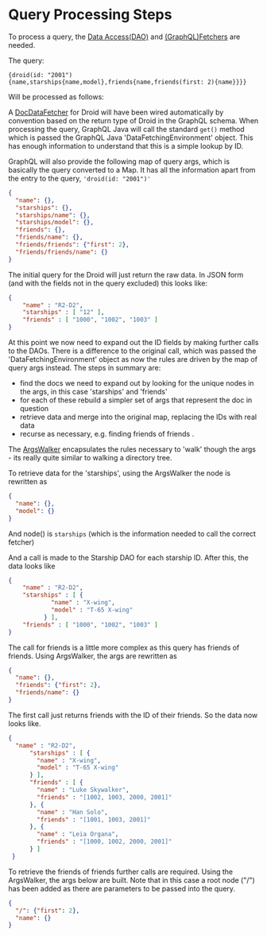 # Query Processing Steps

To process a query, the [Data Access(DAO)](daos) and [(GraphQL)Fetchers](fetchers) are needed. 
 
The query: 

```
{droid(id: "2001"){name,starships{name,model},friends{name,friends(first: 2){name}}}}
``` 

Will be processed as follows: 

A [DocDataFetcher](https://github.com/ianmorgan/graph-store/blob/master/src/main/java/ianmorgan/graphstore/graphql/DocDataFetcher.kt)
for Droid will have been wired automatically by convention based on the 
return type of Droid in the GraphQL schema. When processing the query, GraphQL Java will call the
standard <code>get()</code> method which is passed the GraphQL Java 
'DataFetchingEnvironment' object. This has enough information to understand that this is a simple 
lookup by ID. 

GraphQL will also provide the following map of query args, which is basically the query converted to 
a Map. It has all the information apart from the entry to the query, <code>'droid(id: "2001")'</code>  

```json
{
  "name": {},
  "starships": {},
  "starships/name": {},
  "starships/model": {},
  "friends": {},
  "friends/name": {},
  "friends/friends": {"first": 2},
  "friends/friends/name": {}
}
```

The initial query for the Droid will just return the raw data. In JSON form (and with the fields not in the query 
excluded) this looks like:

```json
{
    "name" : "R2-D2",
    "starships" : [ "12" ],
    "friends" : [ "1000", "1002", "1003" ]
}
```

At this point we now need to expand out the ID fields by making further calls to the DAOs. There is a difference 
to the original call, which was passed the 'DataFetchingEnvironment' object as now the rules are driven by the map of 
query args instead. The steps in summary are: 

* find the docs we need to expand out by looking for the unique nodes in the args, in this case 'starships' and 'friends'
* for each of these rebuild a simpler set of args that represent the doc in question
* retrieve data and merge into the original map, replacing the IDs with real data
* recurse as necessary, e.g. finding friends of friends .

The [ArgsWalker](https://github.com/ianmorgan/graph-store/blob/master/src/main/java/ianmorgan/graphstore/graphql/ArgsWalker.kt)
encapsulates the rules necessary to 'walk' though the args - its really quite similar to walking a directory tree.

To retrieve data for the 'starships', using the ArgsWalker the node is rewritten as 
```json
{
  "name": {},
  "model": {}
}
```

And node() is <code>starships</code> (which is the information needed to call the correct fetcher)

And a call is made to the Starship DAO for each starship ID. After this, the data looks like 

```json
{
    "name" : "R2-D2",
    "starships" : [ {
            "name" : "X-wing",
            "model" : "T-65 X-wing"
          } ],
    "friends" : [ "1000", "1002", "1003" ]
}
```

The call for friends is a little more complex as this query has friends of friends. Using ArgsWalker,
the args are rewritten as 

```json
{
  "name": {},
  "friends": {"first": 2},
  "friends/name": {}
}
```

The first call just returns friends with the ID of their 
friends. So the data now looks like.

```json
{
  "name" : "R2-D2",
      "starships" : [ {
        "name" : "X-wing",
        "model" : "T-65 X-wing"
      } ],
      "friends" : [ {
        "name" : "Luke Skywalker",
        "friends" : "[1002, 1003, 2000, 2001]"
      }, {
        "name" : "Han Solo",
        "friends" : "[1001, 1003, 2001]"
      }, {
        "name" : "Leia Organa",
        "friends" : "[1000, 1002, 2000, 2001]"
      } ]
 }
```

To retrieve the friends of friends further calls are required. Using the ArgsWalker, the args below are built. Note 
that in this case a root node ("/") has been added as there are parameters to be passed into the query. 

```json
{
  "/": {"first": 2},
  "name": {}
}
```




